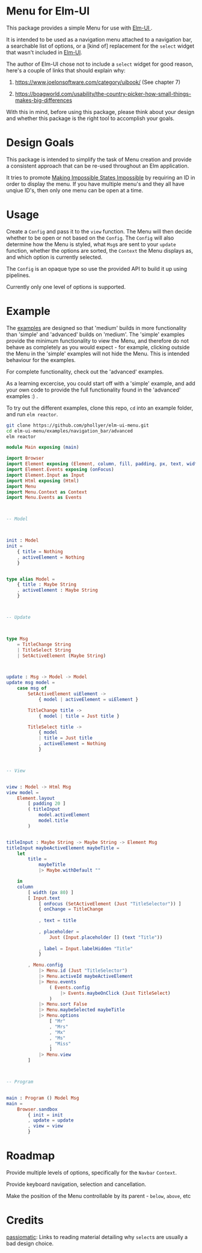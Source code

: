 # Menu for Elm-UI

This package provides a simple Menu for use with [ Elm-UI ](https://package.elm-lang.org/packages/mdgriffith/elm-ui/latest/ "The best UI package for Elm").

It is intended to be used as a navigation menu attached to a navigation bar, a searchable list of options, or a [kind of] replacement for the `select` widget that wasn't included in [Elm-UI](https://package.elm-lang.org/packages/mdgriffith/elm-ui/latest/ "The best UI package for Elm").

The author of Elm-UI chose not to include a `select` widget for good reason, here's a couple of links that should explain why:

1. https://www.joelonsoftware.com/category/uibook/ (See chapter 7)

2. https://boagworld.com/usability/the-country-picker-how-small-things-makes-big-differences

With this in mind, before using this package, please think about your design and whether this package is the right tool to
accomplish your goals.

# Design Goals

This package is intended to simplify the task of Menu creation and provide a consistent approach that can be re-used throughout an Elm application.

It tries to promote [Making Impossible States Impossible](https://www.youtube.com/watch?v=IcgmSRJHu_8) by requiring an ID in order to display the menu. If you have multiple menu's and they all have unqiue ID's, then only one menu can be open at a time.

# Usage

Create a `Config` and pass it to the `view` function. The Menu will then decide whether to be open or not based on the `Config`. The `Config` will also determine how the Menu is styled, what `Msg`s are sent to your `update` function, whether the options are sorted, the `Context` the Menu displays as, and which option is currently selected.

The `Config` is an opaque type so use the provided API to build it up using pipelines.

Currently only one level of options is supported.

# Example

The [examples](https://github.com/phollyer/elm-ui-menu/tree/master/examples) are designed so that 'medium' builds in more functionality than 'simple' and 'advanced' builds on 'medium'. The 'simple' examples provide the minimum functionality to view the Menu, and therefore do not behave as completely as you would expect - for example, clicking outside the Menu in the 'simple' examples will not hide the Menu. This is intended behaviour for the examples. 

For complete functionality, check out the 'advanced' examples.

As a learning excercise, you could start off with a 'simple' example, and add your own code to provide the full functionality found in the 'advanced' examples :) .

To try out the different examples, clone this repo, `cd` into an example folder, and run `elm reactor`.

```bash
git clone https://github.com/phollyer/elm-ui-menu.git
cd elm-ui-menu/examples/navigation_bar/advanced
elm reactor
```

```elm
module Main exposing (main)

import Browser
import Element exposing (Element, column, fill, padding, px, text, width)
import Element.Events exposing (onFocus)
import Element.Input as Input
import Html exposing (Html)
import Menu
import Menu.Context as Context
import Menu.Events as Events



-- Model



init : Model
init =   
    { title = Nothing 
    , activeElement = Nothing
    }


type alias Model =
    { title : Maybe String
    , activeElement : Maybe String
    }



-- Update



type Msg
    = TitleChange String
    | TitleSelect String
    | SetActiveElement (Maybe String)



update : Msg -> Model -> Model
update msg model =
    case msg of
        SetActiveElement uiElement ->
            { model | activeElement = uiElement }

        TitleChange title ->
            { model | title = Just title }

        TitleSelect title ->
            { model
            | title = Just title
            , activeElement = Nothing
            }



-- View


view : Model -> Html Msg
view model =
    Element.layout
        [ padding 20 ] 
        ( titleInput 
            model.activeElement
            model.title
        )


titleInput : Maybe String -> Maybe String -> Element Msg
titleInput maybeActiveElement maybeTitle =
    let
        title =
            maybeTitle
            |> Maybe.withDefault ""

    in
    column
        [ width (px 80) ]
        [ Input.text
            [ onFocus (SetActiveElement (Just "TitleSelector")) ]
            { onChange = TitleChange
            
            , text = title
            
            , placeholder =
                Just (Input.placeholder [] (text "Title"))
            
            , label = Input.labelHidden "Title"
            }       

        , Menu.config
            |> Menu.id (Just "TitleSelector")
            |> Menu.activeId maybeActiveElement
            |> Menu.events
                ( Events.config
                    |> Events.maybeOnClick (Just TitleSelect)
                )
            |> Menu.sort False
            |> Menu.maybeSelected maybeTitle
            |> Menu.options
                [ "Mr"
                , "Mrs"
                , "Mx"
                , "Ms"
                , "Miss"
                ]
            |> Menu.view
        ]



-- Program


main : Program () Model Msg
main =
    Browser.sandbox
        { init = init
        , update = update
        , view = view
        }
```

# Roadmap

Provide multiple levels of options, specifically for the `Navbar` `Context`.

Provide keyboard navigation, selection and cancellation.

Make the position of the Menu controllable by its parent - `below`, `above`, etc

# Credits

[passiomatic](https://discourse.elm-lang.org/t/input-select-not-available-in-elm-ui/2874/5): Links to reading material detailing why `select`s are usually a bad design choice.


